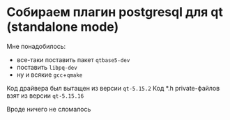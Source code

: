 # Собираем плагин postgresql для qt (standalone mode)

Мне понадобилось:
- все-таки поставить пакет `qtbase5-dev`
- поставить `libpq-dev`
- ну и всякие `gcc`+`qmake`

Код драйвера был вытащен из версии `qt-5.15.2`
Код *.h private-файлов взят из версии `qt-5.15.16`

Вроде ничего не сломалось